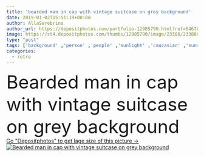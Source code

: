 ```yaml
---
title: 'bearded man in cap with vintage suitcase on grey background'
date: 2019-01-02T15:51:19+00:00
author: AllaSerebrina
author_url: https://depositphotos.com/portfolio-12985790.html?ref=64678756
image: https://st4.depositphotos.com/thumbs/12985790/image/23386/233860964/api_thumb_450.jpg?forcejpeg=true
type: "post"
tags: ['background' ,'person' ,'people' ,'sunlight' ,'caucasian' ,'sunshine' ,'male' ,'man' ,'style' ,'retro' ,'vintage' ,'fashion' ,'stylish' ,'grey' ,'trendy' ,'cap' ,'glasses' ,'handsome' ,'luggage' ,'baggage' ,'shadows' ,'suitcase' ,'fashionable' ,'suspenders' ,'bearded' ,'hipster' ,'Studio Shot' ,'travel bag' ]
categories: 
  - retro
---
```

<div aling="center">
            <font size="60"> Bearded man in cap with vintage suitcase on grey background</font>   
</div>
<div>
    <a href='https://st4.depositphotos.com/thumbs/12985790/image/23386/233860964/api_thumb_450.jpg?forcejpeg=true?ref=64678756' target=_blank > Go "Depositphotos" to get lage size of this picture ->
        <img href='https://st4.depositphotos.com/thumbs/12985790/image/23386/233860964/api_thumb_450.jpg?forcejpeg=true?ref=64678756' src='https://st4.depositphotos.com/12985790/23386/i/950/depositphotos_233860964-stock-photo-bearded-man-cap-vintage-suitcase.jpg?forcejpeg=true' alt='Bearded man in cap with vintage suitcase on grey background' >
    </a>
</div>
